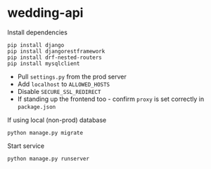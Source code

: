 # wedding-api

Install dependencies
```
pip install django
pip install djangorestframework
pip install drf-nested-routers
pip install mysqlclient
```

 * Pull `settings.py` from the prod server
 * Add `localhost` to `ALLOWED_HOSTS`
 * Disable `SECURE_SSL_REDIRECT`
 * If standing up the frontend too - confirm `proxy` is set correctly in `package.json`

If using local (non-prod) database
```
python manage.py migrate
```

Start service
```
python manage.py runserver
```
